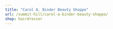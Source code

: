 ```yaml
---
title: "Carol A. Binder Beauty Shoppe"
url: /summit-hill/carol-a-binder-beauty-shoppe/
shop: hairdresser
---
```

